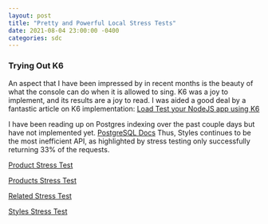 ```yaml
---
layout: post
title: "Pretty and Powerful Local Stress Tests"
date: 2021-08-04 23:00:00 -0400
categories: sdc
---
```

### Trying Out K6
An aspect that I have been impressed by in recent months is the beauty of what the console can do when it is allowed to sing. K6 was a joy to implement, and its results are a joy to read. I was aided a good deal by a fantastic article on K6 implementation: [Load Test your NodeJS app using K6](https://levelup.gitconnected.com/load-test-your-nodejs-app-using-k6-f7b2bd8fa5cf)

I have been reading up on Postgres indexing over the past couple days but have not implemented yet. [PostgreSQL Docs](https://www.postgresql.org/docs/9.1/indexes-intro.html) Thus, Styles continues to be the most inefficient API, as highlighted by stress testing only successfully returning 33% of the requests.

[Product Stress Test](https://drive.google.com/file/d/13h8VIqIHhlSI9RfAxdK7qs0JGA902qDl/view?usp=sharing)

[Products Stress Test](https://drive.google.com/file/d/1mXDJS5gSyeFORRTaMS1SunSnQK5v17F0/view?usp=sharing)

[Related Stress Test](https://drive.google.com/file/d/1w6HTSBy9iBafiReGVTs-_Rpr17X7juaM/view?usp=sharing)

[Styles Stress Test](https://drive.google.com/file/d/1qaLXWm5vL7tKsqLuFqE1MaePoOT2ji3o/view?usp=sharing)
